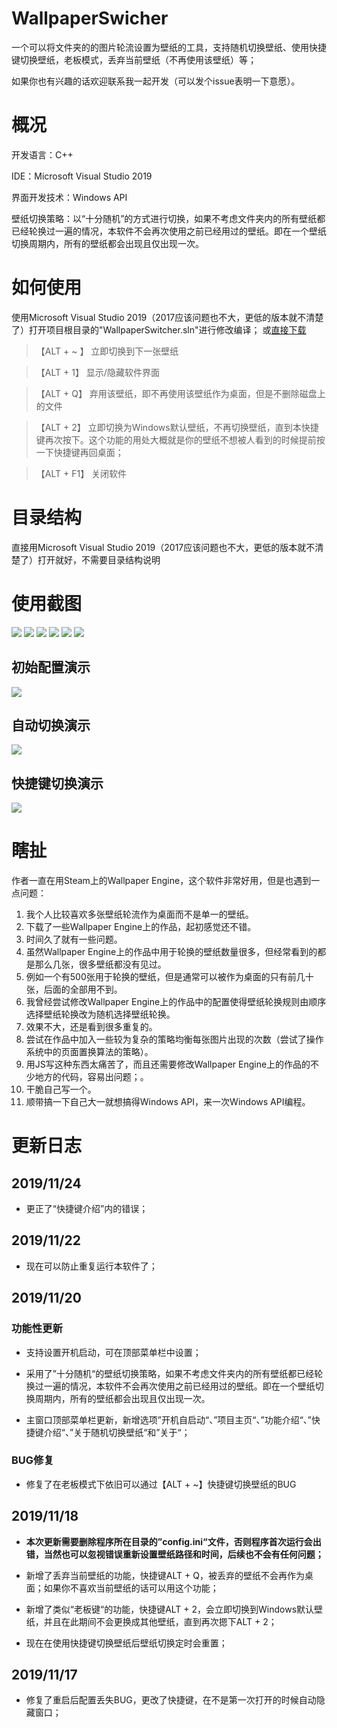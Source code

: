 # WallpaperSwicher
一个可以将文件夹的的图片轮流设置为壁纸的工具，支持随机切换壁纸、使用快捷键切换壁纸，老板模式，丢弃当前壁纸（不再使用该壁纸）等；

如果你也有兴趣的话欢迎联系我一起开发（可以发个issue表明一下意愿）。

# 概况

开发语言：C++

IDE：Microsoft Visual Studio 2019

界面开发技术：Windows API

壁纸切换策略：以“十分随机”的方式进行切换，如果不考虑文件夹内的所有壁纸都已经轮换过一遍的情况，本软件不会再次使用之前已经用过的壁纸。即在一个壁纸切换周期内，所有的壁纸都会出现且仅出现一次。


# 如何使用
使用Microsoft Visual Studio 2019（2017应该问题也不大，更低的版本就不清楚了）打开项目根目录的"WallpaperSwitcher.sln"进行修改编译；
或[直接下载](https://github.com/ADD-SP/WallpaperSwitcher/releases)

> 【ALT + ~ 】  立即切换到下一张壁纸

> 【ALT + 1】   显示/隐藏软件界面

> 【ALT + Q】   弃用该壁纸，即不再使用该壁纸作为桌面，但是不删除磁盘上的文件

> 【ALT + 2】   立即切换为Windows默认壁纸，不再切换壁纸，直到本快捷键再次按下。这个功能的用处大概就是你的壁纸不想被人看到的时候提前按一下快捷键再回桌面；

> 【ALT + F1】  关闭软件


# 目录结构
直接用Microsoft Visual Studio 2019（2017应该问题也不大，更低的版本就不清楚了）打开就好，不需要目录结构说明

# 使用截图
![](.img/1.png)
![](.img/2.png)
![](.img/3.png)
![](.img/4.png)
![](.img/6.png)
![](.img/7.png)

## 初始配置演示
![](.img/8.gif)
## 自动切换演示
![](.img/9.gif)
## 快捷键切换演示
![](.img/10.gif)

# 瞎扯
作者一直在用Steam上的Wallpaper Engine，这个软件非常好用，但是也遇到一点问题：

1. 我个人比较喜欢多张壁纸轮流作为桌面而不是单一的壁纸。
2. 下载了一些Wallpaper Engine上的作品，起初感觉还不错。
3. 时间久了就有一些问题。
4. 虽然Wallpaper Engine上的作品中用于轮换的壁纸数量很多，但经常看到的都是那么几张，很多壁纸都没有见过。
5. 例如一个有500张用于轮换的壁纸，但是通常可以被作为桌面的只有前几十张，后面的全部用不到。
6. 我曾经尝试修改Wallpaper Engine上的作品中的配置使得壁纸轮换规则由顺序选择壁纸轮换改为随机选择壁纸轮换。
7. 效果不大，还是看到很多重复的。
8. 尝试在作品中加入一些较为复杂的策略均衡每张图片出现的次数（尝试了操作系统中的页面置换算法的策略）。
9. 用JS写这种东西太痛苦了，而且还需要修改Wallpaper Engine上的作品的不少地方的代码，容易出问题；。
9. 干脆自己写一个。
10. 顺带搞一下自己大一就想搞得Windows API，来一次Windows API编程。

# 更新日志
## 2019/11/24
+ 更正了“快捷键介绍”内的错误；

## 2019/11/22
+ 现在可以防止重复运行本软件了；

## 2019/11/20

### 功能性更新
+ 支持设置开机启动，可在顶部菜单栏中设置；

+ 采用了”十分随机“的壁纸切换策略，如果不考虑文件夹内的所有壁纸都已经轮换过一遍的情况，本软件不会再次使用之前已经用过的壁纸。即在一个壁纸切换周期内，所有的壁纸都会出现且仅出现一次。

+ 主窗口顶部菜单栏更新，新增选项”开机自启动“、”项目主页“、”功能介绍“、”快捷键介绍“、”关于随机切换壁纸“和”关于“；
### BUG修复
+ 修复了在老板模式下依旧可以通过【ALT + ~】快捷键切换壁纸的BUG

## 2019/11/18
+ **本次更新需要删除程序所在目录的”config.ini“文件，否则程序首次运行会出错，当然也可以忽视错误重新设置壁纸路径和时间，后续也不会有任何问题；**

+ 新增了丢弃当前壁纸的功能，快捷键ALT + Q，被丢弃的壁纸不会再作为桌面；如果你不喜欢当前壁纸的话可以用这个功能；

+ 新增了类似“老板键“的功能，快捷键ALT + 2，会立即切换到Windows默认壁纸，并且在此期间不会更换成其他壁纸，直到再次摁下ALT + 2；

+ 现在在使用快捷键切换壁纸后壁纸切换定时会重置；

## 2019/11/17
+ 修复了重启后配置丢失BUG，更改了快捷键，在不是第一次打开的时候自动隐藏窗口；

